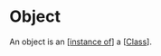 # Object

An object is an [[instance of]] a [[Class]].


[//begin]: # "Autogenerated link references for markdown compatibility"
[instance of]: <instance of> "instance of"
[Class]: Class "Class"
[//end]: # "Autogenerated link references"